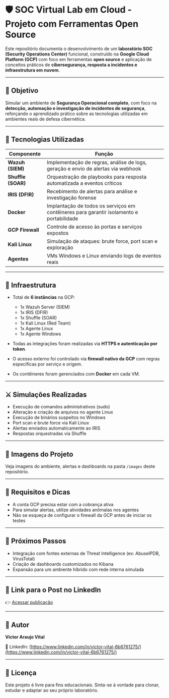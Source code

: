 # 🛡️ SOC Virtual Lab em Cloud - Projeto com Ferramentas Open Source

Este repositório documenta o desenvolvimento de um **laboratório SOC (Security Operations Center)** funcional, construído na **Google Cloud Platform (GCP)** com foco em ferramentas **open source** e aplicação de conceitos práticos de **cibersegurança, resposta a incidentes e infraestrutura em nuvem**.

---

## 🎯 Objetivo

Simular um ambiente de **Segurança Operacional completo**, com foco na **detecção, automação e investigação de incidentes de segurança**, reforçando o aprendizado prático sobre as tecnologias utilizadas em ambientes reais de defesa cibernética.

---

## 🧰 Tecnologias Utilizadas

| Componente       | Função                                                                 |
|------------------|------------------------------------------------------------------------|
| **Wazuh (SIEM)** | Implementação de regras, análise de logs, geração e envio de alertas via webhook |
| **Shuffle (SOAR)** | Orquestração de playbooks para resposta automatizada a eventos críticos |
| **IRIS (DFIR)** | Recebimento de alertas para análise e investigação forense              |
| **Docker**        | Implantação de todos os serviços em contêineres para garantir isolamento e portabilidade |
| **GCP Firewall**  | Controle de acesso às portas e serviços expostos                       |
| **Kali Linux**    | Simulação de ataques: brute force, port scan e exploração              |
| **Agentes**       | VMs Windows e Linux enviando logs de eventos reais                     |

---

## 🧱 Infraestrutura

- Total de **6 instâncias** na GCP:
  - 1x Wazuh Server (SIEM)
  - 1x IRIS (DFIR)
  - 1x Shuffle (SOAR)
  - 1x Kali Linux (Red Team)
  - 1x Agente Linux
  - 1x Agente Windows

- Todas as integrações foram realizadas via **HTTPS e autenticação por token**.
- O acesso externo foi controlado via **firewall nativo da GCP** com regras específicas por serviço e origem.
- Os contêineres foram gerenciados com **Docker** em cada VM.

---

## ⚔️ Simulações Realizadas

- Execução de comandos administrativos (sudo)
- Alteração e criação de arquivos no agente Linux
- Execução de binários suspeitos no Windows
- Port scan e brute force via Kali Linux
- Alertas enviados automaticamente ao IRIS
- Respostas orquestradas via Shuffle

---

## 📸 Imagens do Projeto

Veja imagens do ambiente, alertas e dashboards na pasta `/images` deste repositório.

---

## 📘 Requisitos e Dicas

- A conta GCP precisa estar com a cobrança ativa
- Para simular alertas, utilize atividades anômalas nos agentes
- Não se esqueça de configurar o firewall da GCP antes de iniciar os testes

---

## 🚀 Próximos Passos

- Integração com fontes externas de Threat Intelligence (ex: AbuseIPDB, VirusTotal)  
- Criação de dashboards customizados no Kibana  
- Expansão para um ambiente híbrido com rede interna simulada  

---

## 📎 Link para o Post no LinkedIn

👉 [Acessar publicação](https://www.linkedin.com/in/seu-perfil-exemplo) 

---

## 👤 Autor

**Victor Araujo Vital**  

📌 LinkedIn: [https://www.linkedin.com/in/victor-vital-6b6761275/](https://www.linkedin.com/in/victor-vital-6b6761275/)

---

## 📜 Licença

Este projeto é livre para fins educacionais. Sinta-se à vontade para clonar, estudar e adaptar ao seu próprio laboratório.
